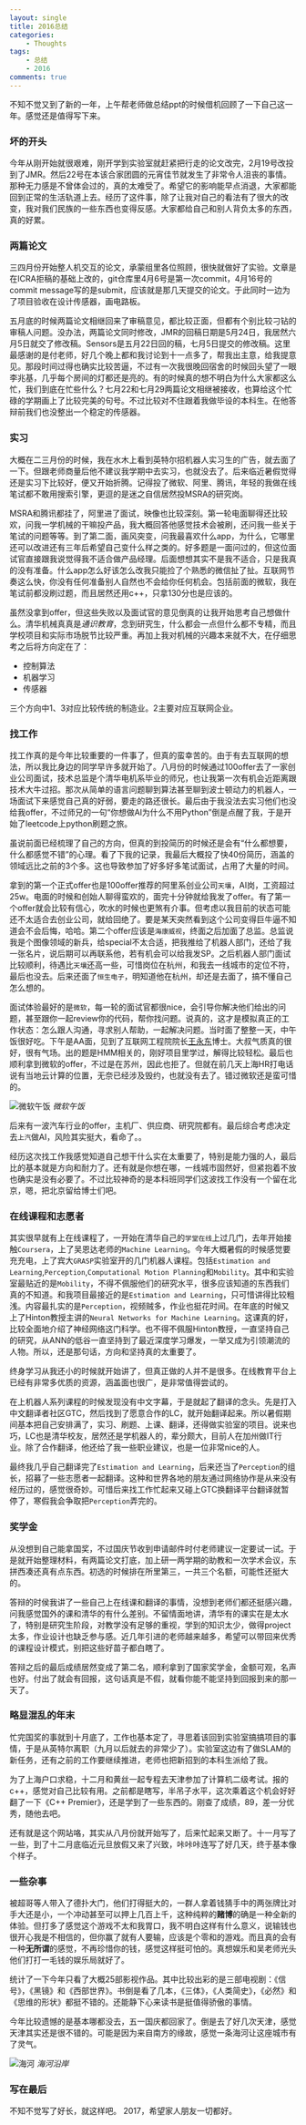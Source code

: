 ```yaml
---
layout: single
title: 2016总结
categories: 
    - Thoughts 
tags: 
    - 总结
    - 2016
comments: true
---
```


不知不觉又到了新的一年，上午帮老师做总结ppt的时候借机回顾了一下自己这一年。感觉还是值得写下来。

### 坏的开头
今年从刚开始就很艰难，刚开学到实验室就赶紧把行走的论文改完，2月19号改投到了JMR。然后22号在本该合家团圆的元宵佳节就发生了非常令人沮丧的事情。那种无力感是不曾体会过的，真的太难受了。希望它的影响能早点消退，大家都能回到正常的生活轨道上去。经历了这件事，除了让我对自己的看法有了很大的改变，我对我们民族的一些东西也变得反感。大家都给自己和别人背负太多的东西，真的好累。

### 两篇论文
三四月份开始整人机交互的论文，承蒙组里各位照顾，很快就做好了实验。文章是在ICRA拒稿的基础上改的，git仓库里4月6号是第一次commit，4月16号的commit message写的是submit，应该就是那几天提交的论文。于此同时一边为了项目验收在设计传感器，画电路板。

五月底的时候两篇论文相继回来了审稿意见，都比较正面，但都有个别比较刁钻的审稿人问题。没办法，两篇论文同时修改，JMR的回稿日期是5月24日，我居然六月5日就交了修改稿。Sensors是五月22日回的稿，七月5日提交的修改稿。这里最感谢的是付老师，好几个晚上都和我讨论到十一点多了，帮我出主意，给我提意见。那段时间过得也确实比较苦逼，不过有一次我很晚回宿舍的时候回头望了一眼李兆基，几乎每个房间的灯都还是亮的。有的时候真的想不明白为什么大家都这么忙，我们到底在忙些什么？七月22和七月29两篇论文相继被接收，也算给这个忙碌的学期画上了比较完美的句号。不过比较对不住跟着我做毕设的本科生。在他答辩前我们也没整出一个稳定的传感器。

### 实习
大概在二三月份的时候，我在水木上看到英特尔招机器人实习生的广告，就去面了一下。但跟老师商量后他不建议我学期中去实习，也就没去了。后来临近暑假觉得还是实习下比较好，便又开始折腾。记得投了微软、阿里、腾讯，年轻的我做在线笔试都不敢用搜索引擎，更逗的是迷之自信居然投MSRA的研究岗。

MSRA和腾讯都挂了，阿里进了面试，映像也比较深刻。第一轮电面聊得还比较欢，问我一学机械的干嘛投产品，我大概回答他感觉技术会被刷，还问我一些关于笔试的问题等等。到了第二面，画风突变，问我最喜欢什么app，为什么，它哪里还可以改进还有三年后希望自己变什么样之类的。好多题是一面问过的，但这位面试官直接跟我说觉得我不适合做产品经理。后面想想其实不是我不适合，只是我真的没有准备。什么app怎么好该怎么改我只能捡了个熟悉的微信扯了扯。互联网节奏这么快，你没有任何准备别人自然也不会给你任何机会。包括前面的微软，我在笔试前都没刷过题，而且居然还用c++，只拿130分也是应该的。

虽然没拿到offer，但这些失败以及面试官的意见倒真的让我开始思考自己想做什么。清华机械真真是*通识教育*，念到研究生，什么都会一点但什么都不专精，而且学校项目和实际市场脱节比较严重。再加上我对机械的兴趣本来就不大，在仔细思考之后将方向定在了：

- 控制算法
- 机器学习
- 传感器

三个方向中1、3对应比较传统的制造业。2主要对应互联网企业。

### 找工作
找工作真的是今年比较重要的一件事了，但真的蛮幸苦的。由于有去互联网的想法，所以我比身边的同学早许多就开始了。八月份的时候通过100offer去了一家创业公司面试，技术总监是个清华电机系毕业的师兄，也让我第一次有机会近距离跟技术大牛过招。那次从简单的语言问题聊到算法甚至聊到波士顿动力的机器人，一场面试下来感觉自己真的好弱，要走的路还很长。最后由于我没法去实习他们也没给我offer，不过师兄的一句“你想做AI为什么不用Python”倒是点醒了我，于是开始了leetcode上python刷题之旅。

虽说前面已经梳理了自己的方向，但真的到投简历的时候还是会有“什么都想要，什么都感觉不错”的心理。看了下我的记录，我最后大概投了快40份简历，涵盖的领域远比之前的3个多。这也导致参加了好多好多笔试面试，占用了大量的时间。

拿到的第一个正式offer也是100offer推荐的阿里系创业公司``天壤``，AI岗，工资超过25w。电面的时候和创始人聊得蛮欢的，面完十分钟就给我发了offer。有了第一个offer就会比较有信心，吹水的时候也更煞有介事。但考虑以我目前的状态可能还不太适合去创业公司，就给回绝了。要是某天突然看到这个公司变得巨牛逼不知道会不会后悔，哈哈。第二个offer应该是``海康威视``，终面之后加面了总监。总监说我是个图像领域的新兵，给special不太合适，把我推给了机器人部门，还给了我一张名片，说后期可以再联系他，若有机会可以给我发SP。之后机器人部门面试比较顺利，待遇比``天壤``还高一些，可惜岗位在杭州，和我去一线城市的定位不符，最后也没去。后来还面了``恒生电子``，明知道他在杭州，却还是去面了，搞不懂自己怎么想的。

面试体验最好的是``微软``，每一轮的面试官都很nice，会引导你解决他们给出的问题，甚至跟你一起review你的代码，帮你找问题。说真的，这才是模拟真正的工作状态：怎么跟人沟通，寻求别人帮助，一起解决问题。当时面了整整一天，中午饭很好吃。下午是AA面，见到了互联网工程院院长[王永东](http://baike.baidu.com/link?url=OOtcB4LFeTaL7jzdwiZEA-peU0pB3j8J5aFwhO9C9RAxVv_a-Qnjey5912HF___VUl23l5QfKds27iCEywZbXXzTnc2HfHK_vIpdpVl8fz-2umnvNP4MJl72tDjOsszd)博士。大叔气质真的很好，很有气场。出的题是HMM相关的，刚好项目里学过，解得比较轻松。最后也顺利拿到微软的offer，不过是在苏州，因此也拒了。但就在前几天上海HR打电话说有当地云计算的位置，无奈已经涉及毁约，也就没有去了。错过微软还是蛮可惜的。

![微软午饭](http://wuyhthu.oss-cn-beijing.aliyuncs.com/postIMGS/2016%E6%80%BB%E7%BB%93/lunch.jpg)
*微软午饭*

后来有一波汽车行业的offer，主机厂、供应商、研究院都有。最后综合考虑决定去``上汽``做AI，风险其实挺大，看命了。。

经历这次找工作我感觉知道自己想干什么实在太重要了，特别是能力强的人，最后比的基本就是方向和耐力了。还有就是你想在哪，一线城市固然好，但紧抱着不放也确实是没有必要了。不过比较神奇的是本科班同学们这波找工作没有一个留在北京，嗯，把北京留给博士们吧。

### 在线课程和志愿者
其实很早就有上在线课程了，一开始在清华自己的``学堂在线``上过几门，去年开始接触``Coursera``，上了吴恩达老师的``Machine Learning``。今年大概暑假的时候感觉要充充电，上了宾大``GRASP``实验室开的几门机器人课程。包括``Estimation and Learning``,``Perception``,``Computational Motion Planning``和``Mobility``。其中和实验室最贴近的是``Mobility``，不得不佩服他们的研究水平，很多应该知道的东西我们真的不知道。和我项目最接近的是``Estimation and Learning``，只可惜讲得比较粗浅。内容最扎实的是``Perception``，视频贼多，作业也挺花时间。在年底的时候又上了Hinton教授主讲的``Neural Networks for Machine Learning``。这课真的好，比较全面地介绍了神经网络这门科学。也不得不佩服Hinton教授，一直坚持自己的研究，从ANN的低谷一直坚持到了最近深度学习爆发，一举又成为引领潮流的人物。所以，还是那句话，方向和坚持真的太重要了。

终身学习从我还小的时候就开始讲了，但真正做的人并不是很多。在线教育平台上已经有非常多优质的资源，涵盖面也很广，是非常值得尝试的。

在上机器人系列课程的时候发现没有中文字幕，于是就起了翻译的念头。先是打入中文翻译者社区GTC，然后找到了愿意合作的LC，就开始翻译起来。所以暑假期间基本把自己安排满了，实习、刷题、上课、翻译，还得做实验室的项目。说来也巧，LC也是清华校友，居然还是学机器人的，辈分颇大，目前人在加州做IT行业。除了合作翻译，他还给了我一些职业建议，也是一位非常nice的人。

最终我几乎自己翻译完了``Estimation and Learning``，后来还当了``Perception``的组长，招募了一些志愿者一起翻译。这种和世界各地的朋友通过网络协作是从来没有经历过的，感觉很奇妙。可惜后来找工作忙起来又碰上GTC换翻译平台翻译就暂停了，寒假我会争取把``Perception``弄完的。

### 奖学金
从没想到自己能拿国奖，不过国庆节收到申请邮件时付老师建议一定要试一试。于是就开始整理材料，有两篇论文打底，加上研一两学期的助教和一次学术会议，东拼西凑还真有点东西。初选的时候排在所里第三，一共三个名额，可能性还挺大的。

答辩的时侯我讲了一些自己上在线课和翻译的事情，没想到老师们都还挺感兴趣，问我感觉国外的课和清华的有什么差别。不留情面地讲，清华有的课实在是太水了，特别是研究生阶段，对教学没有足够的重视，学到的知识太少，做得project太多，作业设计也缺乏参与感。近几年引进的老师越来越多，希望可以带回来优秀的课程设计模式，别把这些好苗子都白瞎了。

答辩之后的最后成绩居然变成了第二名，顺利拿到了国家奖学金，金额可观，名声也好。付出了就会有回报，这句话真是不假，就看你能不能坚持到回报到来的那一天了。

### 略显混乱的年末
忙完国奖的事就到十月底了，工作也基本定了，寻思着该回到实验室搞搞项目的事情，于是从英特尔离职（九月以后就去的非常少了）。实验室这边有了做SLAM的新任务，还有之前的工作要继续推进，老师也把新招到的本科生派给了我。

为了上海户口求稳，十二月和黄丝一起专程去天津参加了计算机二级考试。报的c++，感觉对自己比较有用。之前都是瞎写，半吊子水平，这次乘着这个机会好好翻了一下《C++ Premier》，还是学到了一些东西的。刚查了成绩，89，差一分优秀，随他去吧。

还有就是这个网站咯，其实从八月份就开始写了，后来忙起来又断了。十一月写了一些，到了十二月底临近元旦放假又来了兴致，咔咔咔连写了好几天，终于基本像个样子。

### 一些杂事
被超哥等人带入了德扑大门，他们打得挺大的，一群人拿着钱猜手中的两张牌比对手大还是小，一个冲动甚至可以押上几百上千，这种纯粹的**赌博**的确是一种全新的体验。但打多了感觉这个游戏不太和我胃口，我不明白这样有什么意义，说输钱也很开心我是不相信的，但你赢了就有人要输，应该是个零和的游戏。而且真的会有一种**无所谓**的感觉，不再珍惜你的钱，感觉这样挺可怕的。真想娱乐和吴老师光头他们打打一毛钱的娱乐局就好了。

统计了一下今年只看了大概25部影视作品。其中比较出彩的是三部电视剧：《信号》，《黑镜》和《西部世界》。书倒是看了几本，《三体》，《人类简史》，《必然》和《思维的形状》都挺不错的。还能静下心来读书是挺值得骄傲的事情。

今年比较遗憾的是基本哪都没去，五一国庆都回家了。倒是去了好几次天津，感觉天津其实还是很不错的。可能是因为来自南方的缘故，感觉一条海河让这座城市有了灵气。

![海河](http://wuyhthu.oss-cn-beijing.aliyuncs.com/postIMGS/2016%E6%80%BB%E7%BB%93/%E6%B5%B7%E6%B2%B3.jpg)
*海河沿岸*

### 写在最后
不知不觉写了好长，就这样吧。
2017，希望家人朋友一切都好。
